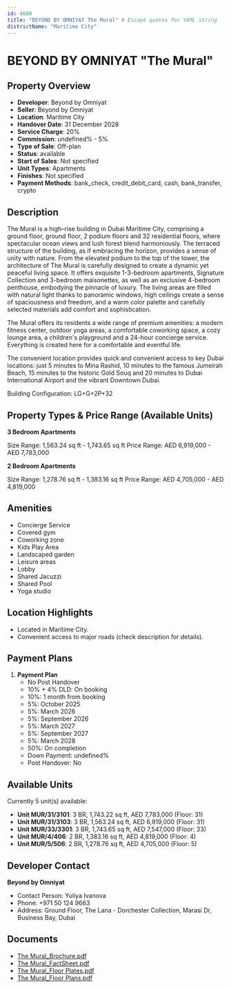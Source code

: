 ```yaml
---
id: 4680
title: "BEYOND BY OMNIYAT The Mural" # Escape quotes for YAML string
districtName: "Maritime City"
---
```


# BEYOND BY OMNIYAT "The Mural"

## Property Overview
- **Developer**: Beyond by Omniyat
- **Seller**: Beyond by Omniyat
- **Location**: Maritime City
- **Handover Date**: 31 December 2028
- **Service Charge**: 20%
- **Commission**: undefined% - 5%
- **Type of Sale**: Off-plan
- **Status**: available
- **Start of Sales**: Not specified
- **Unit Types**: Apartments
- **Finishes**: Not specified
- **Payment Methods**: bank_check, credit_debit_card, cash, bank_transfer, crypto

## Description
The Mural is a high–rise building in Dubai Maritime City, comprising a ground floor, ground floor, 2 podium floors and 32 residential floors, where spectacular ocean views and lush forest blend harmoniously. The terraced structure of the building, as if embracing the horizon, provides a sense of unity with nature. From the elevated podium to the top of the tower, the architecture of The Mural is carefully designed to create a dynamic yet peaceful living space. It offers exquisite 1-3-bedroom apartments, Signature Collection and 3-bedroom maisonettes, as well as an exclusive 4-bedroom penthouse, embodying the pinnacle of luxury. The living areas are filled with natural light thanks to panoramic windows, high ceilings create a sense of spaciousness and freedom, and a warm color palette and carefully selected materials add comfort and sophistication.

The Mural offers its residents a wide range of premium amenities: a modern fitness center, outdoor yoga areas, a comfortable coworking space, a cozy lounge area, a children's playground and a 24-hour concierge service. Everything is created here for a comfortable and eventful life.

The convenient location provides quick and convenient access to key Dubai locations: just 5 minutes to Mina Rashid, 10 minutes to the famous Jumeirah Beach, 15 minutes to the historic Gold Souq and 20 minutes to Dubai International Airport and the vibrant Downtown Dubai.

Building Configuration: LG+G+2P+32

## Property Types & Price Range (Available Units)
**3 Bedroom Apartments**

Size Range: 1,563.24 sq ft - 1,743.65 sq ft
Price Range: AED 6,919,000 - AED 7,783,000

**2 Bedroom Apartments**

Size Range: 1,278.76 sq ft - 1,383.16 sq ft
Price Range: AED 4,705,000 - AED 4,819,000

## Amenities
- Concierge Service
- Covered gym
- Coworking zone
- Kids Play Area
- Landscaped garden
- Leisure areas
- Lobby
- Shared Jacuzzi
- Shared Pool
- Yoga studio

## Location Highlights
- Located in Maritime City.
- Convenient access to major roads (check description for details).

## Payment Plans
1. **Payment Plan**
   - No Post Handover
   - 10% + 4% DLD: On booking
   - 10%: 1 month from booking
   - 5%: October 2025
   - 5%: March 2026
   - 5%: September 2026
   - 5%: March 2027
   - 5%: September 2027
   - 5%: March 2028
   - 50%: On completion
   - Down Payment: undefined%
   - Post Handover: No

## Available Units
Currently 5 unit(s) available:
- **Unit MUR/31/3101**: 3 BR, 1,743.22 sq ft, AED 7,783,000 (Floor: 31)
- **Unit MUR/31/3103**: 3 BR, 1,563.24 sq ft, AED 6,919,000 (Floor: 31)
- **Unit MUR/33/3301**: 3 BR, 1,743.65 sq ft, AED 7,547,000 (Floor: 33)
- **Unit MUR/4/406**: 2 BR, 1,383.16 sq ft, AED 4,819,000 (Floor: 4)
- **Unit MUR/5/506**: 2 BR, 1,278.76 sq ft, AED 4,705,000 (Floor: 5)

## Developer Contact
**Beyond by Omniyat**
- Contact Person: Yuliya Ivanova
- Phone: +971 50 124 9663
- Address: Ground Floor, The Lana - Dorchester Collection, Marasi Dr, Business Bay, Dubai

## Documents
- [The Mural_Brochure.pdf](https://cdn.geniemap.net/2025/04/11/1o6qMf4JOMAWLeiNMLgGLwgz3P6CXmjs0uAM7pBg.pdf)
- [The Mural_FactSheet.pdf](https://cdn.geniemap.net/2025/04/11/OR1FjGe2SSYdmVSElPoXhixBGAOtUxcmIloZaxfB.pdf)
- [The Mural_Floor Plates.pdf](https://cdn.geniemap.net/2025/04/11/cL7420ksxTeFFPOv0DpkwNfjTgQ3GMWBI89KsqX0.pdf)
- [The Mural_Floor Plans.pdf](https://cdn.geniemap.net/2025/04/11/0w3wvMFwkitG3j5ZU2StCl8DmKmlYaLM6l6F3akt.pdf)
